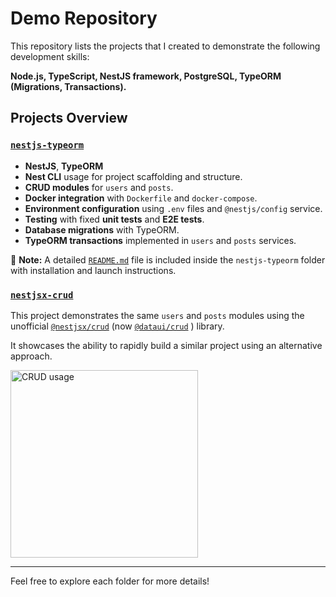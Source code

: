 # Demo Repository

This repository lists the projects that I created to demonstrate the following development skills:

**Node.js, TypeScript, NestJS framework, PostgreSQL, TypeORM (Migrations, Transactions).**

## Projects Overview

### [`nestjs-typeorm`](./nestjs-typeorm)
- **NestJS**, **TypeORM**
- **Nest CLI** usage for project scaffolding and structure.
- **CRUD modules** for `users` and `posts`.
- **Docker integration** with `Dockerfile` and `docker-compose`.
- **Environment configuration** using `.env` files and `@nestjs/config` service.
- **Testing** with fixed **unit tests** and **E2E tests**.
- **Database migrations** with TypeORM.
- **TypeORM transactions** implemented in `users` and `posts` services.

📌 **Note:** A detailed [`README.md`](./nestjs-typeorm) file is included inside the `nestjs-typeorm` folder with installation and launch instructions.

### [`nestjsx-crud`](./nestjsx-crud)

This project demonstrates the same `users` and `posts` modules using the unofficial [`@nestjsx/crud`](https://github.com/nestjsx/crud) (now [`@dataui/crud`](https://github.com/gid-oss/dataui-nestjs-crud) ) library.

It showcases the ability to rapidly build a similar project using an alternative approach.

<img width="300px" src="https://raw.githubusercontent.com/nestjsx/crud/master/img/crud-usage2.png" alt="CRUD usage" />

---
Feel free to explore each folder for more details!